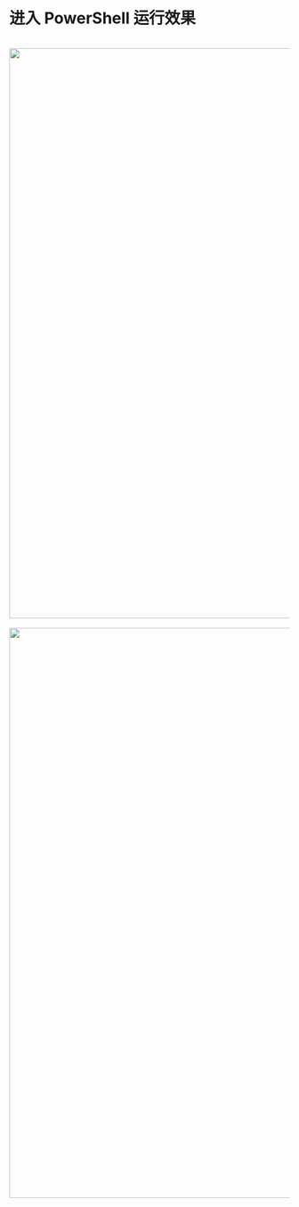 # 进入 PowerShell 运行效果
<br>
<div align="center">
    <img src="../img/crete_vm_cka_01.png" width="1024px">
    <br>
</div>

<br>
<div align="center">
    <img src="../img/crete_vm_cka_02.png" width="1024px">
    <br>
</div>